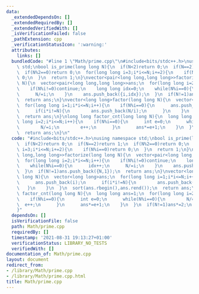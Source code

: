 ```yaml
---
data:
  _extendedDependsOn: []
  _extendedRequiredBy: []
  _extendedVerifiedWith: []
  _isVerificationFailed: false
  _pathExtension: cpp
  _verificationStatusIcon: ':warning:'
  attributes:
    links: []
  bundledCode: "#line 1 \"Math/prime.cpp\"\n#include<bits/stdc++.h>\nusing namespace\
    \ std;\nbool is_prime(long long N){\n  if(N<2)return 0;\n  if(N==2)return 1;\n\
    \  if(N%2==0)return 0;\n  for(long long i=3;i*i<=N;i+=2){\n    if(N%i==0)return\
    \ 0;\n  }\n  return 1;\n}\nvector<pair<long long,long long>>factorize(long long\
    \ N){\n  vector<pair<long long,long long>>ans;\n  for(long long i=2;i*i<=N;i++){\n\
    \    if(N%i!=0)continue;\n    long long idx=0;\n    while(N%i==0){\n      idx++;\n\
    \      N/=i;\n    }\n    ans.push_back({i,idx});\n  }\n  if(N!=1)ans.push_back({N,1});\n\
    \  return ans;\n}\nvector<long long>factor(long long N){\n  vector<long long>ans;\n\
    \  for(long long i=1;i*i<=N;i++){\n    if(N%i==0){\n      ans.push_back(i);\n\
    \      if(i*i!=N){\n        ans.push_back(N/i);\n      }\n    }\n  }\n  sort(ans.rbegin(),ans.rend());\n\
    \  return ans;\n}\nlong long factor_cnt(long long N){\n  long long ans=1;\n  for(long\
    \ long i=2;i*i<=N;i++){\n    if(N%i==0){\n      int e=0;\n      while(N%i==0){\n\
    \        N/=i;\n        e++;\n      }\n      ans*=e+1;\n    }\n  }\n  if(N!=1)ans*=2;\n\
    \  return ans;\n}\n"
  code: "#include<bits/stdc++.h>\nusing namespace std;\nbool is_prime(long long N){\n\
    \  if(N<2)return 0;\n  if(N==2)return 1;\n  if(N%2==0)return 0;\n  for(long long\
    \ i=3;i*i<=N;i+=2){\n    if(N%i==0)return 0;\n  }\n  return 1;\n}\nvector<pair<long\
    \ long,long long>>factorize(long long N){\n  vector<pair<long long,long long>>ans;\n\
    \  for(long long i=2;i*i<=N;i++){\n    if(N%i!=0)continue;\n    long long idx=0;\n\
    \    while(N%i==0){\n      idx++;\n      N/=i;\n    }\n    ans.push_back({i,idx});\n\
    \  }\n  if(N!=1)ans.push_back({N,1});\n  return ans;\n}\nvector<long long>factor(long\
    \ long N){\n  vector<long long>ans;\n  for(long long i=1;i*i<=N;i++){\n    if(N%i==0){\n\
    \      ans.push_back(i);\n      if(i*i!=N){\n        ans.push_back(N/i);\n   \
    \   }\n    }\n  }\n  sort(ans.rbegin(),ans.rend());\n  return ans;\n}\nlong long\
    \ factor_cnt(long long N){\n  long long ans=1;\n  for(long long i=2;i*i<=N;i++){\n\
    \    if(N%i==0){\n      int e=0;\n      while(N%i==0){\n        N/=i;\n      \
    \  e++;\n      }\n      ans*=e+1;\n    }\n  }\n  if(N!=1)ans*=2;\n  return ans;\n\
    }"
  dependsOn: []
  isVerificationFile: false
  path: Math/prime.cpp
  requiredBy: []
  timestamp: '2021-08-31 19:13:27+01:00'
  verificationStatus: LIBRARY_NO_TESTS
  verifiedWith: []
documentation_of: Math/prime.cpp
layout: document
redirect_from:
- /library/Math/prime.cpp
- /library/Math/prime.cpp.html
title: Math/prime.cpp
---
```

